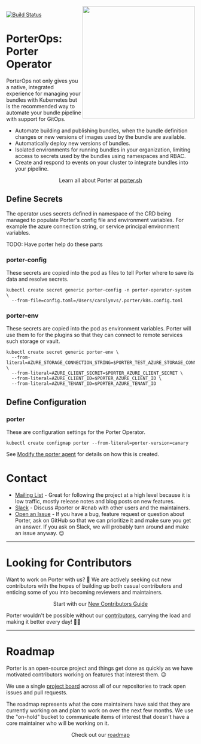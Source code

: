 <img align="right" src="https://porter.sh/images/porter-docs-header.svg" width="300px" />

[![Build Status](https://github.com/getporter/operator/workflows/build/badge.svg)](https://github.com/getporter/operator/actions?query=workflow:pr)

# PorterOps: Porter Operator

PorterOps not only gives you a native, integrated experience for managing your
bundles with Kubernetes but is the recommended way to automate your bundle
pipeline with support for GitOps.

* Automate building and publishing bundles, when the bundle definition changes
  or new versions of images used by the bundle are available.
* Automatically deploy new versions of bundles.
* Isolated environments for running bundles in your organization, limiting
  access to secrets used by the bundles using namespaces and RBAC.
* Create and respond to events on your cluster to integrate bundles into your
  pipeline.

<p align="center">Learn all about Porter at <a href="https://porter.sh">porter.sh</a></p>

## Define Secrets

The operator uses secrets defined in namespace of the CRD being managed to populate
Porter's config file and environment variables. For example the azure connection
string, or service principal environment variables.

TODO: Have porter help do these parts

### porter-config
These secrets are copied into the pod as files to tell Porter where to save its data
and resolve secrets.

```
kubectl create secret generic porter-config -n porter-operator-system \
  --from-file=config.toml=/Users/carolynvs/.porter/k8s.config.toml
```

### porter-env
These secrets are copied into the pod as environment variables. Porter will use them to 
for the plugins so that they can connect to remote services such storage or vault.

```
kubectl create secret generic porter-env \
  --from-literal=AZURE_STORAGE_CONNECTION_STRING=$PORTER_TEST_AZURE_STORAGE_CONNECTION_STRING \
  --from-literal=AZURE_CLIENT_SECRET=$PORTER_AZURE_CLIENT_SECRET \
  --from-literal=AZURE_CLIENT_ID=$PORTER_AZURE_CLIENT_ID \
  --from-literal=AZURE_TENANT_ID=$PORTER_AZURE_TENANT_ID
``` 

## Define Configuration

### porter
These are configuration settings for the Porter Operator.

```
kubectl create configmap porter --from-literal=porter-version=canary
```

See [Modify the porter agent](/CONTRIBUTING.md#modify-the-porter-agent) for details on 
how this is created.

# Contact

* [Mailing List] - Great for following the project at a high level because it
  is low traffic, mostly release notes and blog posts on new features.
* [Slack] - Discuss #porter or #cnab with other users and the maintainers.
* [Open an Issue] - If you have a bug, feature request or question about Porter,
  ask on GitHub so that we can prioritize it and make sure you get an answer.
  If you ask on Slack, we will probably turn around and make an issue anyway. 😉

[Mailing List]: https://porter.sh/mailing-list
[Slack]: https://porter.sh/community/#slack
[Open an Issue]: https://github.com/getporter/operator/issues/new

---

# Looking for Contributors

Want to work on Porter with us? 💖 We are actively seeking out new contributors
with the hopes of building up both casual contributors and enticing some of you
into becoming reviewers and maintainers.

<p align="center">Start with our <a href="https://porter.sh/contribute/">New Contributors Guide</a>

Porter wouldn't be possible without our [contributors][contributors], carrying
the load and making it better every day! 🙇‍♀️

[contributors]: https://porter.sh/src/CONTRIBUTORS.md

---

# Roadmap

Porter is an open-source project and things get done as quickly as we have
motivated contributors working on features that interest them. 😉

We use a single [project board][board] across all of our repositories to track
open issues and pull requests.

The roadmap represents what the core maintainers have said that they are
currently working on and plan to work on over the next few months. We use the
"on-hold" bucket to communicate items of interest that doesn't have a core
maintainer who will be working on it.

<p align="center">Check out our <a href="https://porter.sh/roadmap">roadmap</a></p>

[board]: https://porter.sh/board